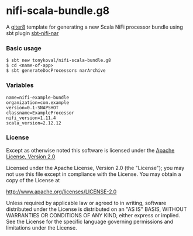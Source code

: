 # nifi-scala-bundle.g8

A [giter8](http://www.foundweekends.org/giter8/) template for generating a new Scala NiFi processor bundle using sbt plugin [sbt-nifi-nar](https://github.com/tonykoval/sbt-nifi-nar)

### Basic usage

```
$ sbt new tonykoval/nifi-scala-bundle.g8
$ cd <name-of-app>
$ sbt generateDocProcessors narArchive
```

### Variables
```
name=nifi-example-bundle
organization=com.example
version=0.1-SNAPSHOT
classname=ExampleProcessor
nifi_version=1.11.4
scala_version=2.12.12
```

### License

Except as otherwise noted this software is licensed under the
[Apache License, Version 2.0](http://www.apache.org/licenses/LICENSE-2.0.html)

Licensed under the Apache License, Version 2.0 (the "License");
you may not use this file except in compliance with the License.
You may obtain a copy of the License at

  http://www.apache.org/licenses/LICENSE-2.0

Unless required by applicable law or agreed to in writing, software
distributed under the License is distributed on an "AS IS" BASIS,
WITHOUT WARRANTIES OR CONDITIONS OF ANY KIND, either express or implied.
See the License for the specific language governing permissions and
limitations under the License.

